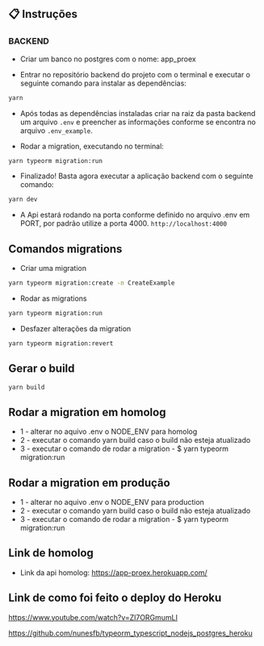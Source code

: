 ## :clipboard: Instruções

### BACKEND

- Criar um banco no postgres com o nome: app_proex

- Entrar no repositório backend do projeto com o terminal e executar o seguinte comando para instalar as dependências:
```bash
yarn
```

- Após todas as dependências instaladas criar na raiz da pasta backend um arquivo `.env`
e preencher as informações conforme se encontra no arquivo `.env_example`. 

- Rodar a migration, executando no terminal:
```bash
yarn typeorm migration:run
```

- Finalizado! Basta agora executar a aplicação backend com o seguinte comando:
```bash
yarn dev
```

- A Api estará rodando na porta conforme definido no arquivo .env em PORT, por padrão utilize
a porta 4000. `http://localhost:4000`

## Comandos migrations

- Criar uma migration
```bash
yarn typeorm migration:create -n CreateExample
```

- Rodar as migrations
```bash
yarn typeorm migration:run
```

- Desfazer alterações da migration
```bash
yarn typeorm migration:revert
```

## Gerar o build
```bash
yarn build
```

## Rodar a migration em homolog

* 1 - alterar no aquivo .env o NODE_ENV para homolog
* 2 - executar o comando yarn build caso o build não esteja atualizado
* 3 - executar o comando de rodar a migration - $ yarn typeorm migration:run 

## Rodar a migration em produção

* 1 - alterar no aquivo .env o NODE_ENV para production
* 2 - executar o comando yarn build caso o build não esteja atualizado
* 3 - executar o comando de rodar a migration - $ yarn typeorm migration:run 

## Link de homolog

* Link da api homolog: https://app-proex.herokuapp.com/

## Link de como foi feito o deploy do Heroku

https://www.youtube.com/watch?v=Zl7ORGmumLI

https://github.com/nunesfb/typeorm_typescript_nodejs_postgres_heroku